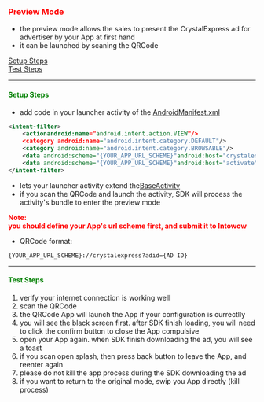 ﻿<h3 id='preview' style='color:red'>Preview Mode</h3>

- the preview mode allows the sales to present the CrystalExpress ad for advertiser by your App at first hand
- it can be launched by scaning the QRCode

[Setup Steps](./preview/#preview-setting)
<br/>
[Test Steps](./preview/#preview-test)

---------------------------------------

<h4 id='preview-setting' style='color:green'>Setup Steps</h4>

- add code in your launcher activity of the [AndroidManifest.xml][TAG-AndroidManifest]

```xml
<intent-filter>
	<actionandroid:name="android.intent.action.VIEW"/>
	<category android:name="android.intent.category.DEFAULT"/>
	<category android:name="android.intent.category.BROWSABLE"/>
	<data android:scheme="{YOUR_APP_URL_SCHEME}"android:host="crystalexpress"/>
	<data android:scheme="{YOUR_APP_URL_SCHEME}"android:host="activate"android:pathPattern=".*"/>
</intent-filter>
```

- lets your launcher activity extend the[BaseActivity][BaseActivity]
- if you scan the QRCode and launch the activity, SDK will process the activity's bundle to enter the preview mode


<span style='font-weight: bold;color:red'>Note:<span/>
<br/>
<span style='font-weight: bold;color:red'>you should define your App's url scheme first, and submit it to Intowow<span/>

- QRCode format:
```
{YOUR_APP_URL_SCHEME}://crystalexpress?adid={AD ID}
```

---------------------------------------

<h4 id='preview-test' style='color:green'>Test Steps</h4>

1. verify your internet connection is working well
2. scan the QRCode
3. the QRCode App will launch the App if your configuration is currectlly
4. you will see the black screen first. after SDK finish loading, you will need to click the confirm button to close the App compulsive
5. open your App again. when SDK finish downloading the ad, you will see a toast
6. if you scan open splash, then press back button to leave the App, and reenter again
7. please do not kill the app process during the SDK downloading the ad
8. if you want to return to the original mode, swip you App directly (kill process)


[BaseActivity]:https://github.com/ddad-daniel/CrystalExpressSDK-CN-Demo/tree/master/src/com/intowow/crystalexpress/BaseActivity.java#L12 "BaseActivity.java" 
[TAG-AndroidManifest]:https://github.com/ddad-daniel/CrystalExpressSDK-CN-Demo/tree/master/AndroidManifest.xml "AndroidManifest.xml"
